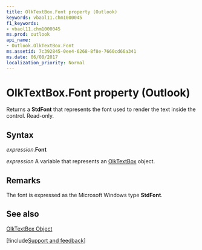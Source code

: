 ```yaml
---
title: OlkTextBox.Font property (Outlook)
keywords: vbaol11.chm1000045
f1_keywords:
- vbaol11.chm1000045
ms.prod: outlook
api_name:
- Outlook.OlkTextBox.Font
ms.assetid: 7c392845-0ee4-6268-8f8e-7660cd66a341
ms.date: 06/08/2017
localization_priority: Normal
---
```



# OlkTextBox.Font property (Outlook)

Returns a **StdFont** that represents the font used to render the text inside the control. Read-only.


## Syntax

_expression_.**Font**

_expression_ A variable that represents an [OlkTextBox](Outlook.OlkTextBox.md) object.


## Remarks

The font is expressed as the Microsoft Windows type  **StdFont**.


## See also


[OlkTextBox Object](Outlook.OlkTextBox.md)

[!include[Support and feedback](~/includes/feedback-boilerplate.md)]